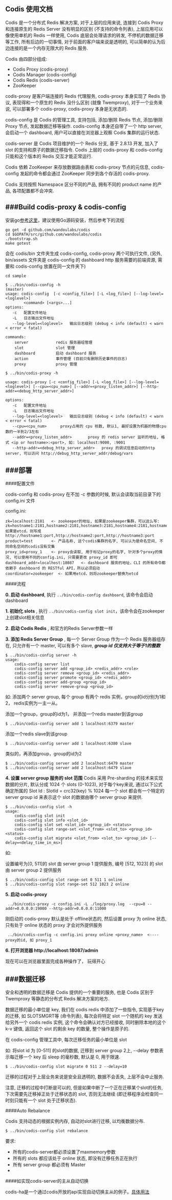 ## Codis 使用文档

Codis 是一个分布式 Redis 解决方案, 对于上层的应用来说, 连接到 Codis Proxy 和连接原生的 Redis Server 没有明显的区别 (不支持的命令列表), 上层应用可以像使用单机的 Redis 一样使用, Codis 底层会处理请求的转发, 不停机的数据迁移等工作, 所有后边的一切事情, 对于前面的客户端来说是透明的, 可以简单的认为后边连接的是一个内存无限大的 Redis 服务.

Codis 由四部分组成:

* Codis Proxy   (codis-proxy)
* Codis Manager (codis-config)
* Codis Redis   (codis-server)
* ZooKeeper

codis-proxy 是客户端连接的 Redis 代理服务, codis-proxy 本身实现了 Redis 协议, 表现得和一个原生的 Redis 没什么区别 (就像 Twemproxy), 对于一个业务来说, 可以部署多个 codis-proxy, codis-proxy 本身是无状态的.

codis-config 是 Codis 的管理工具, 支持包括, 添加/删除 Redis 节点, 添加/删除 Proxy 节点, 发起数据迁移等操作. codis-config 本身还自带了一个 http server, 会启动一个 dashboard, 用户可以直接在浏览器上观察 Codis 集群的运行状态.

codis-server 是 Codis 项目维护的一个 Redis 分支, 基于 2.8.13 开发, 加入了 slot 的支持和原子的数据迁移指令. Codis 上层的 codis-proxy 和 codis-config 只能和这个版本的 Redis 交互才能正常运行.

Codis 依赖 ZooKeeper 来存放数据路由表和 codis-proxy 节点的元信息, codis-config 发起的命令都会通过 ZooKeeper 同步到各个存活的 codis-proxy.

Codis 支持按照 Namespace 区分不同的产品, 拥有不同的 product name 的产品, 各项配置都不会冲突.


###Build codis-proxy & codis-config
------------------

安装go[参考这里](https://golang.org/doc/install)，建议使用Go源码安装，然后参考下的流程

```
go get -d github.com/wandoulabs/codis
cd $GOPATH/src/github.com/wandoulabs/codis
./bootstrap.sh
make gotest
```

会在 codis/bin 文件夹生成 codis-config, codis-proxy 两个可执行文件, (另外, bin/assets 文件夹是 codis-config 的 dashboard http 服务需要的前端资源, 需要和 codis-config 放置在同一文件夹下)

```
cd sample

$ ../bin/codis-config -h                                                                                                                                                                                                                           (master)
usage: codis-config  [-c <config_file>] [-L <log_file>] [--log-level=<loglevel>]
		<command> [<args>...]
options:
   -c	配置文件地址
   -L	日志输出文件地址
   --log-level=<loglevel>	输出日志级别 (debug < info (default) < warn < error < fatal)

commands:
	server            redis 服务器组管理
	slot              slot 管理
	dashboard         启动 dashboard 服务
	action            事件管理 (目前只有删除历史事件的日志)
	proxy             proxy 管理
```

```
$ ../bin/codis-proxy -h

usage: codis-proxy [-c <config_file>] [-L <log_file>] [--log-level=<loglevel>] [--cpu=<cpu_num>] [--addr=<proxy_listen_addr>] [--http-addr=<debug_http_server_addr>]

options:
   -c	配置文件地址
   -L	日志输出文件地址
   --log-level=<loglevel>	输出日志级别 (debug < info (default) < warn < error < fatal)
   --cpu=<cpu_num>		proxy占用的 cpu 核数, 默认1, 最好设置为机器的物理cpu数的一半到2/3左右
   --addr=<proxy_listen_addr>		proxy 的 redis server 监听的地址, 格式 <ip or hostname>:<port>, 如: localhost:9000, :9001
   --http-addr=<debug_http_server_addr>   proxy 的调试信息启动的http server, 可以访问 http://debug_http_server_addr/debug/vars
```

###部署
------------------------

####配置文件

codis-config 和 codis-proxy 在不加 -c 参数的时候, 默认会读取当前目录下的 config.ini 文件

config.ini:

```
zk=localhost:2181   <- zookeeper的地址, 如果是zookeeper集群，可以这么写: zk=hostname1:2181,hostname2:2181,hostname3:2181,hostname4:2181,hostname5:2181
如果是etcd，则写成http://hostname1:port,http://hostname2:port,http://hostname3:port
product=test        <- 产品名称, 这个codis集群的名字, 可以认为是命名空间, 不同命名空间的codis没有交集
proxy_id=proxy_1    <- proxy会读取, 用于标记proxy的名字, 针对多个proxy的情况, 可以使用不同的config.ini, 只需要更改 proxy_id 即可
dashboard_addr=localhost:18087   <- dashboard 服务的地址，CLI 的所有命令都依赖于 dashboard 的 RESTful API，所以必须启动
coordinator=zookeeper  <- 如果用etcd，则将zookeeper替换为etcd
```

####流程

**0. 启动 dashboard**, 执行 `../bin/codis-config dashboard`, 该命令会启动 dashboard

**1. 初始化 slots** , 执行 `../bin/codis-config slot init`，该命令会在zookeeper上创建slot相关信息

**2. 启动 Codis Redis** , 和官方的Redis Server参数一样

**3. 添加 Redis Server Group** , 每一个 Server Group 作为一个 Redis 服务器组存在, 只允许有一个 master, 可以有多个 slave, ***group id 仅支持大于等于1的整数***

```
$ ../bin/codis-config server -h                                                                                                                                                                                                                   usage:
	codis-config server list
	codis-config server add <group_id> <redis_addr> <role>
	codis-config server remove <group_id> <redis_addr>
	codis-config server promote <group_id> <redis_addr>
	codis-config server add-group <group_id>
	codis-config server remove-group <group_id>
```
如: 添加两个 server group, 每个 group 有两个 redis 实例，group的id分别为1和2，
redis实例为一主一从。

添加一个group，group的id为1， 并添加一个redis master到该group
```
$ ../bin/codis-config server add 1 localhost:6379 master
```
添加一个redis slave到该group
```
$ ../bin/codis-config server add 1 localhost:6380 slave
```
类似的，再添加group，group的id为2
```
$ ../bin/codis-config server add 2 localhost:6479 master
$ ../bin/codis-config server add 2 localhost:6479 slave
```

**4. 设置 server group 服务的 slot 范围**
   Codis 采用 Pre-sharding 的技术来实现数据的分片, 默认分成 1024 个 slots (0-1023), 对于每个key来说, 通过以下公式确定所属的 Slot Id : SlotId = crc32(key) % 1024 
   每一个 slot 都会有一个特定的 server group id 来表示这个 slot 的数据由哪个 server group 来提供.

```
$ ../bin/codis-config slot -h                                                                                                                                                                                                                     
usage:
	codis-config slot init
	codis-config slot info <slot_id>
	codis-config slot set <slot_id> <group_id> <status>
	codis-config slot range-set <slot_from> <slot_to> <group_id> <status>
	codis-config slot migrate <slot_from> <slot_to> <group_id> [--delay=<delay_time_in_ms>]
```

如: 

设置编号为[0, 511]的 slot 由 server group 1 提供服务, 编号 [512, 1023] 的 slot 由 server group 2 提供服务

```
$ ../bin/codis-config slot range-set 0 511 1 online
$ ../bin/codis-config slot range-set 512 1023 2 online
```

 **5. 启动 codis-proxy**
```
 ../bin/codis-proxy -c config.ini -L ./log/proxy.log  --cpu=8 --addr=0.0.0.0:19000 --http-addr=0.0.0.0:11000
```
刚启动的 codis-proxy 默认是处于 offline状态的, 然后设置 proxy 为 online 状态, 只有处于 online 状态的 proxy 才会对外提供服务
```
 ../bin/codis-config -c config.ini proxy online <proxy_name>  <---- proxy的id, 如 proxy_1
```

 **6. 打开浏览器 http://localhost:18087/admin**
 
 现在可以在浏览器里面完成各种操作了， 玩得开心
  

###数据迁移
-----------------------------

安全和透明的数据迁移是 Codis 提供的一个重要的服务, 也是 Codis 区别于 Twemproxy 等静态的分布式 Redis 解决方案的地方.

数据迁移的最小单位是 key, 我们在 codis redis 中添加了一些指令, 实现基于key的迁移, 如 SLOTSMGRT等 (命令列表),  每次会将特定 slot 一个随机的 key 发送给另外一个 codis redis 实例, 这个命令会确认对方已经接收, 同时删除本地的这个  k-v 键值, 返回这个  slot 的剩余 key 的数量, 整个操作是原子的.

在 codis-config 管理工具中, 每次迁移任务的最小单位是 slot

如: 将slot id 为 [0-511] 的slot的数据, 迁移到 server group 2上,  --delay 参数表示每迁移一个 key 后 sleep 的毫秒数, 默认是 0, 用于限速.

```
$ ../bin/codis-config slot migrate 0 511 2 --delay=10
```

迁移的过程对于上层业务来说是安全且透明的, 数据不会丢失,  上层不会中止服务.

注意, 迁移的过程中打断是可以的, 但是如果中断了一个正在迁移某个slot的任务, 下次需要先迁移掉正处于迁移状态的 slot, 否则无法继续 (即迁移程序会检查同一时刻只能有一个 slot 处于迁移状态).


####Auto Rebalance 

Codis 支持动态的根据实例内存, 自动对slot进行迁移, 以均衡数据分布.

```
$ ../bin/codis-config slot rebalance
```

要求:
 * 所有的codis-server都必须设置了maxmemory参数
 * 所有的 slots 都应该处于 online 状态, 即没有迁移任务正在执行
 * 所有 server group 都必须有 Master
 * 

####如实现codis-server的主从自动切换

codis-ha是一个通过codis开放的api实现自动切换主从的例子。[具体用法](https://github.com/ngaut/codis-ha)
